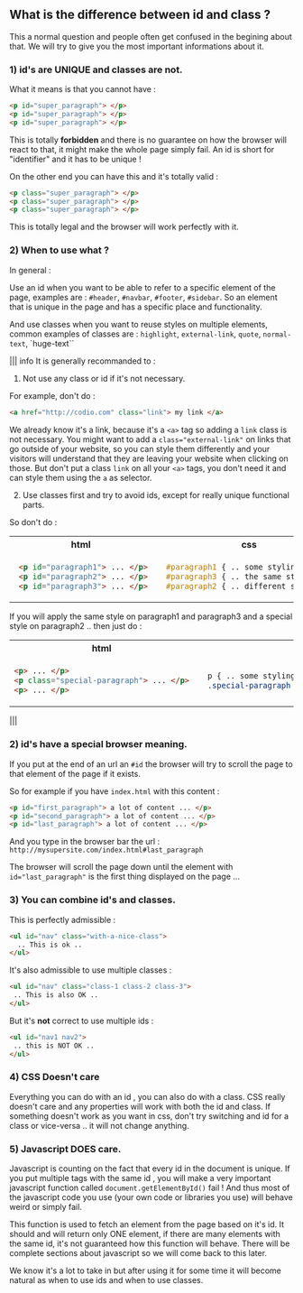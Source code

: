 ## What is the difference between id and class ?

This a normal question and people often get confused in the begining about that.
We will try to give you the most important informations about it.

### 1) id's are UNIQUE and classes are not.

What it means is that you cannot have :

```html
<p id="super_paragraph"> </p>
<p id="super_paragraph"> </p>
<p id="super_paragraph"> </p>
```

This is totally **forbidden** and there is no guarantee on how the browser will react to that, it might make the whole page simply fail. An id is short for "identifier" and it has to be unique !

On the other end you can have this and it's totally valid :

```html
<p class="super_paragraph"> </p>
<p class="super_paragraph"> </p>
<p class="super_paragraph"> </p>
```

This is totally legal and the browser will work perfectly with it.

### 2) When to use what ?

In general : 

Use an id when you want to be able to refer to a specific element of the page, examples are : `#header`, `#navbar`, `#footer`, `#sidebar`. So an element that is unique in the page and has a specific place and functionality.

And use classes when you want to reuse styles on multiple elements, common examples of classes are : `highlight`, `external-link`, `quote`, `normal-text`, `huge-text``

||| info
 It is generally recommanded to :
 1) Not use any class or id if it's not necessary.
 
 For example, don't do :
 
 ```html
 <a href="http://codio.com" class="link"> my link </a>
 ```
 
 We already know it's a link, because it's a `<a>` tag so adding a `link` class is not necessary. You might want to add a `class="external-link"` on links that go outside of your website, so you can style them differently and your visitors will understand that they are leaving your website when clicking on those. But don't put a class `link` on all your `<a>` tags, you don't need it and can style them using the `a` as selector.
 
 2) Use classes first and try to avoid ids, except for really unique functional parts.
 
 So don't do :
 
 <table>
 <tr> <th>html</th> <th>css</th></tr>
 <tr> <td>
 
 ```html
  <p id="paragraph1"> ... </p>
  <p id="paragraph2"> ... </p>
  <p id="paragraph3"> ... </p>
 ```
 
 </td> <td>
 
 ```css
   #paragraph1 { .. some styling .. }
   #paragraph3 { .. the same styling .. }
   #paragraph2 { .. different style .. }
 ```
 
 </td></tr>
 </table>
 
 If you will apply the same style on paragraph1 and paragraph3 and a special style on paragraph2 .. then just do :
 
 <table>
 <tr> <th>html</th> <th>css</th></tr>
 <tr> <td>
 
 ```html
 <p> ... </p>
 <p class="special-paragraph"> ... </p>
 <p> ... </p>
 ```
 
 </td> <td>
 
 ```css
   p { .. some styling .. }
   .special-paragraph { .. different style .. }
 ```
 
 </td></tr>
 </table>


|||

### 2) id's have a special browser meaning.

If you put at the end of an url an `#id` the browser will try to scroll the page to that element of the page if it exists.

So for example if you have `index.html` with this content :

```html
<p id="first_paragraph"> a lot of content ... </p>
<p id="second_paragraph"> a lot of content ... </p>
<p id="last_paragraph"> a lot of content ... </p>
```

And you type in the browser bar the url :  `http://mysupersite.com/index.html#last_paragraph`

The browser will scroll the page down until the element with `id="last_paragraph"` is the first thing displayed on the page ...


### 3) You can combine id's and classes.

This is perfectly admissible :
```html
<ul id="nav" class="with-a-nice-class">
  .. This is ok ..
</ul>
```

It's also admissible to use multiple classes :
```html
<ul id="nav" class="class-1 class-2 class-3">
 .. This is also OK ..
</ul>
```

But it's **not** correct to use multiple ids :
```html
<ul id="nav1 nav2">
 .. this is NOT OK ..
</ul>
```


### 4) CSS Doesn't care
Everything you can do with an id , you can also do with a class.
CSS really doesn't care and any properties will work with both the id and class. 
If something doesn't work as you want in css, don't try switching and id for a class or vice-versa .. it will not change anything.

### 5) Javascript DOES care.
Javascript is counting on the fact that every id in the document is unique. If you put multiple tags with the same id , you will make a very important javascript function called ` document.getElementById() ` fail ! And thus most of the javascript code you use (your own code or libraries you use) will behave weird or simply fail.

This function is used to fetch an element from the page based on it's id. It should and will return only ONE element, if there are many elements with the same id, it's not guaranteed how this function will behave. There will be complete sections about javascript so we will come back to this later.

We know it's a lot to take in but after using it for some time it will become natural as when to use ids and when to use classes.